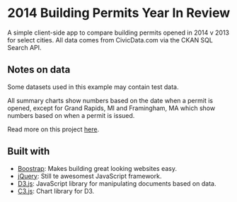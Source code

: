 # 2014 Building Permits Year In Review

A simple client-side app to compare building permits opened in 2014 v 2013 for select cities. All data comes from CivicData.com via the CKAN SQL Search API.

## Notes on data

Some datasets used in this example may contain test data.

All summary charts show numbers based on the date when a permit is opened, except for Grand Rapids, MI and Framingham, MA which show numbers based on when a permit is issued.

Read more on this project [here](http://devblog.accela.com/2015/01/27/the-power-of-permit-data/).

## Built with

* [Boostrap](http://getbootstrap.com/): Makes building great looking websites easy.
* [jQuery](http://jquery.com/): Still te awesomest JavaScript framework.
* [D3.js](http://d3js.org/): JavaScript library for manipulating documents based on data.
* [C3.js](http://c3js.org/): Chart library for D3.
